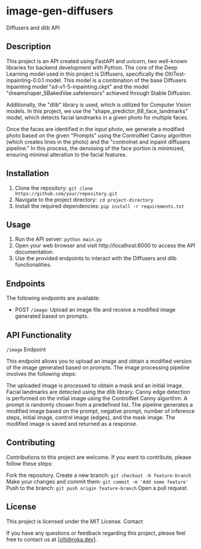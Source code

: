 # image-gen-diffusers

Diffusers and dlib API
## Description

This project is an API created using FastAPI and uvicorn, two well-known libraries for backend development with Python. The core of the Deep Learning model used in this project is Diffusers, specifically the OltiTest-inpainting-0.0.1 model. This model is a combination of the base Diffusers Inpainting model "sd-v1-5-inpainting.ckpt" and the model "dreamshaper_5BakedVae.safetensors" achieved through Stable Diffusion.

Additionally, the "dlib" library is used, which is utilized for Computer Vision models. In this project, we use the "shape_predictor_68_face_landmarks" model, which detects facial landmarks in a given photo for multiple faces.

Once the faces are identified in the input photo, we generate a modified photo based on the given "Prompts" using the ControlNet Canny algorithm (which creates lines in the photo) and the "controlnet and inpaint diffusers pipeline." In this process, the denoising of the face portion is minimized, ensuring minimal alteration to the facial features.
## Installation

1. Clone the repository: `git clone https://github.com/your/repository.git`
2. Navigate to the project directory:` cd project-directory`
3. Install the required dependencies: `pip install -r requirements.txt`

## Usage

1. Run the API server: `python main.py`
2. Open your web browser and visit http://localhost:8000 to access the API documentation.
3. Use the provided endpoints to interact with the Diffusers and dlib functionalities.

## Endpoints

The following endpoints are available:

- POST `/image`: Upload an image file and receive a modified image generated based on prompts.

## API Functionality
`/image` Endpoint

This endpoint allows you to upload an image and obtain a modified version of the image generated based on prompts. The image processing pipeline involves the following steps:

The uploaded image is processed to obtain a mask and an initial image.
Facial landmarks are detected using the dlib library.
Canny edge detection is performed on the initial image using the ControlNet Canny algorithm.
A prompt is randomly chosen from a predefined list.
The pipeline generates a modified image based on the prompt, negative prompt, number of inference steps, initial image, control image (edges), and the mask image.
The modified image is saved and returned as a response.

## Contributing

Contributions to this project are welcome. If you want to contribute, please follow these steps:

Fork the repository.
Create a new branch: ```git checkout -b feature-branch```
Make your changes and commit them: ```git commit -m 'Add some feature'```
Push to the branch: ```git push origin feature-branch```
Open a pull request.

## License

This project is licensed under the MIT License.
Contact

If you have any questions or feedback regarding this project, please feel free to contact us at [olti@roka.dev].
